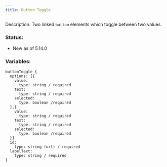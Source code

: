 ```yaml
---
title: Button Toggle
---
```

Description: Two linked `button` elements which toggle between two values.

### Status:
* New as of 5.14.0

### Variables:
~~~
buttonToggle {
  options: [{
    value:
      type: string / required
    text:
      type: string / required
    selected:
      type: boolean /required
  },{
    value:
      type: string / required
    text:
      type: string / required
    selected:
      type: boolean /required
  }]
  id:
    type: string (url) / required
  labelText:
    type: string / required
}
~~~
